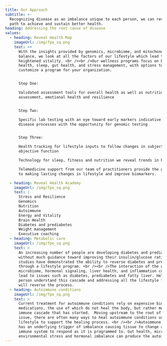 ```yaml
---
title: Our Approach
subtitle: >-
  Recognizing disease as an imbalance unique to each person, we can reveal a
  path to achieve and sustain better health.
heading: Addressing the root cause of disease
values:
  - heading: Reveal Health Map
    imageUrl: /img/fpo_sq.png
    text: >+
      With the insights provided by genomics, microbiome, and mitochondria
      balance, we look at all the factors of our lifestyle which lead to
      heightened vitality. <br /><br />Our wellness programs focus on brain
      health, sleep, gut health, and stress management, with options to
      customize a program for your organization.


      Step One:

      Validated assessment tools for overall health as well as nutritional
      assessment, emotional health and resilience  


      Step Two:

      Specific lab testing with an eye toward early markers indicative of
      disease processes with the opportunity for genomic testing


      Step Three:

      Health tracking for lifestyle inputs to follow changes in subjective and
      objective function

      Technology for sleep, fitness and nutrition we reveal trends in health.

      Telemedicine support from our team of practitioners provide the guidance
      to making lasting changes in lifestyle and improve biomarkers.

  - heading: Reveal Health Academy
    imageUrl: /img/fpo_sq.png
    text: |
      Stress and Resilience
      Genomics
      Nutrition
      Autoimmune
      Energy and Vitality
      Brain Health
      Diabetes and prediabetes
      Weight management
      Executive coaching
  - heading: Metabolic care
    imageUrl: /img/fpo_sq.png
    text: >
      An increasing number of people are developing diabetes and prediabetes,
      without much guidance toward improving their insulin/glucose ratio. Many
      studies have demonstrated the ability to reverse diabetes and prediabetes
      through a lifestyle program. <br /><br />The interaction of the gut
      microbiome, hormonal signaling, liver health, and inflammation combine to
      lead to issues such as diabetes, prediabetes and fatty liver. Helping a
      person understand this cascade and addressing all the lifestyle factors
      will reverse the process.
  - heading: Autoimmune conditions
    imageUrl: /img/fpo_sq.png
    text: >
      Current treatment for autoimmune conditions rely on expensive biological
      medications, the use of which do not heal the body, but rather modify the
      immune cascade that has started.  Moving upstream to the root of the
      issue, there are often many ways to heal autoimmune conditions using
      lifestyle to support the healing process. <br /><br />Autoimmune disease
      has an underlying trigger of imbalance causing tissue to change and the
      immune system to respond as it is programmed to. Gut health, microbiome,
      environmental stress and hormonal imbalance can produce the autoimmunity.
---
```


